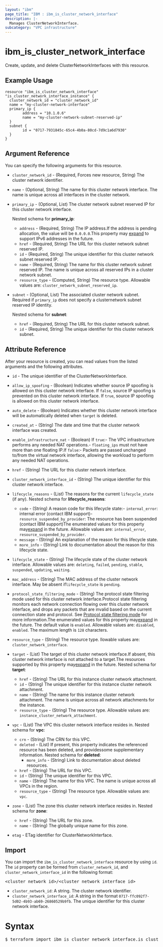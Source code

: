 ```yaml
---
layout: "ibm"
page_title: "IBM : ibm_is_cluster_network_interface"
description: |-
  Manages ClusterNetworkInterface.
subcategory: "VPC infrastructure"
---
```


# ibm_is_cluster_network_interface

Create, update, and delete ClusterNetworkInterfaces with this resource.

## Example Usage

```hcl
resource "ibm_is_cluster_network_interface" "is_cluster_network_interface_instance" {
  cluster_network_id = "cluster_network_id"
  name = "my-cluster-network-interface"
  primary_ip {
		address = "10.1.0.6"
		name = "my-cluster-network-subnet-reserved-ip"
  }
  subnet {
		id = "0717-7931845c-65c4-4b0a-80cd-7d9c1a6d7930"
  }
}
```

## Argument Reference

You can specify the following arguments for this resource.

- `cluster_network_id` - (Required, Forces new resource, String) The cluster network identifier.
- `name` - (Optional, String) The name for this cluster network interface. The name is unique across all interfaces in the cluster network.
- `primary_ip` - (Optional, List) The cluster network subnet reserved IP for this cluster network interface.
	
	Nested schema for **primary_ip**:
	- `address` - (Required, String) The IP address.If the address is pending allocation, the value will be `0.0.0.0`.This property may [expand](https://cloud.ibm.com/apidocs/vpc#property-value-expansion) to support IPv6 addresses in the future.
	- `href` - (Required, String) The URL for this cluster network subnet reserved IP.
	- `id` - (Required, String) The unique identifier for this cluster network subnet reserved IP.
	- `name` - (Required, String) The name for this cluster network subnet reserved IP. The name is unique across all reserved IPs in a cluster network subnet.
	- `resource_type` - (Computed, String) The resource type. Allowable values are: `cluster_network_subnet_reserved_ip`. 
- `subnet` - (Optional, List) The associated cluster network subnet. Required if `primary_ip` does not specify a clusternetwork subnet reserved IP identity.
	
	Nested schema for **subnet**:
	- `href` - (Required, String) The URL for this cluster network subnet.
	- `id` - (Required, String) The unique identifier for this cluster network subnet.

## Attribute Reference

After your resource is created, you can read values from the listed arguments and the following attributes.

- `id` - The unique identifier of the ClusterNetworkInterface.
- `allow_ip_spoofing` - (Boolean) Indicates whether source IP spoofing is allowed on this cluster network interface. If `false`, source IP spoofing is prevented on this cluster network interface. If `true`, source IP spoofing is allowed on this cluster network interface.
- `auto_delete` - (Boolean) Indicates whether this cluster network interface will be automatically deleted when `target` is deleted.
- `created_at` - (String) The date and time that the cluster network interface was created.
- `enable_infrastructure_nat` - (Boolean) If `true`:- The VPC infrastructure performs any needed NAT operations.- `floating_ips` must not have more than one floating IP.If `false`:- Packets are passed unchanged to/from the virtual network interface,  allowing the workload to perform any needed NAT operations.
- `href` - (String) The URL for this cluster network interface.
- `cluster_network_interface_id` - (String) The unique identifier for this cluster network interface.
- `lifecycle_reasons` - (List) The reasons for the current `lifecycle_state` (if any).
	Nested schema for **lifecycle_reasons**:
	- `code` - (String) A reason code for this lifecycle state:- `internal_error`: internal error (contact IBM support)- `resource_suspended_by_provider`: The resource has been suspended (contact IBM  support)The enumerated values for this property may[expand](https://cloud.ibm.com/apidocs/vpc#property-value-expansion) in the future. Allowable values are: `internal_error`, `resource_suspended_by_provider`. 
	- `message` - (String) An explanation of the reason for this lifecycle state.
	- `more_info` - (String) Link to documentation about the reason for this lifecycle state.
- `lifecycle_state` - (String) The lifecycle state of the cluster network interface. Allowable values are: `deleting`, `failed`, `pending`, `stable`, `suspended`, `updating`, `waiting`. 
- `mac_address` - (String) The MAC address of the cluster network interface. May be absent if`lifecycle_state` is `pending`.
- `protocol_state_filtering_mode` - (String) The protocol state filtering mode used for this cluster network interface.Protocol state filtering monitors each network connection flowing over this cluster network interface, and drops any packets that are invalid based on the current connection state and protocol. See [Protocol state filtering mode](https://cloud.ibm.com/docs/vpc?topic=vpc-vni-about#protocol-state-filtering) for more information.The enumerated values for this property may[expand](https://cloud.ibm.com/apidocs/vpc#property-value-expansion) in the future. The default value is `enabled`. Allowable values are: `disabled`, `enabled`. The maximum length is `128` characters. 
- `resource_type` - (String) The resource type. llowable values are: `cluster_network_interface`.
- `target` - (List) The target of this cluster network interface.If absent, this cluster network interface is not attached to a target.The resources supported by this property may[expand](https://cloud.ibm.com/apidocs/vpc#property-value-expansion) in the future.
	Nested schema for **target**:
	- `href` - (String) The URL for this instance cluster network attachment.
	- `id` - (String) The unique identifier for this instance cluster network attachment.
	- `name` - (String) The name for this instance cluster network attachment. The name is unique across all network attachments for the instance.
	- `resource_type` - (String) The resource type. Allowable values are: `instance_cluster_network_attachment`.
- `vpc` - (List) The VPC this cluster network interface resides in.
	Nested schema for **vpc**:
	- `crn` - (String) The CRN for this VPC.
	- `deleted` - (List) If present, this property indicates the referenced resource has been deleted, and providessome supplementary information.
		Nested schema for **deleted**:
		- `more_info` - (String) Link to documentation about deleted resources.
	- `href` - (String) The URL for this VPC.
	- `id` - (String) The unique identifier for this VPC.
	- `name` - (String) The name for this VPC. The name is unique across all VPCs in the region.
	- `resource_type` - (String) The resource type. Allowable values are: `vpc`.
- `zone` - (List) The zone this cluster network interface resides in.
	Nested schema for **zone**:
	- `href` - (String) The URL for this zone.
	- `name` - (String) The globally unique name for this zone.

- `etag` - ETag identifier for ClusterNetworkInterface.

## Import

You can import the `ibm_is_cluster_network_interface` resource by using `id`.
The `id` property can be formed from `cluster_network_id`, and `cluster_network_interface_id` in the following format:

<pre>
&lt;cluster_network_id&gt;/&lt;cluster_network_interface_id&gt;
</pre>
- `cluster_network_id`: A string. The cluster network identifier.
- `cluster_network_interface_id`: A string in the format `0717-ffc092f7-5d02-4b93-ab69-26860529b9fb`. The unique identifier for this cluster network interface.

# Syntax
<pre>
$ terraform import ibm_is_cluster_network_interface.is_cluster_network_interface &lt;cluster_network_id&gt;/&lt;cluster_network_interface_id&gt;
</pre>
